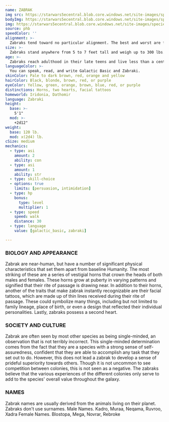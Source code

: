 ```yaml
---
name: ZABRAK
img src: https://starwars5ecentral.blob.core.windows.net/site-images/species/species_zabrak.png
bodyImg: https://starwars5ecentral.blob.core.windows.net/site-images/species/species_zabrak.png
img: https://starwars5ecentral.blob.core.windows.net/site-images/species/species_zabrak.png
source: phb
speedColor: ''
alignment: >-
  Zabraks tend toward no particular alignment. The best and worst are found among them.
size: >-
  Zabraks stand anywhere from 5 to 7 feet tall and weigh up to 300 lbs. Regardless of your position in that range, your size is Medium.
age: >-
  Zabraks reach adulthood in their late teens and live less than a century.
languageColor: >-
  You can speak, read, and write Galactic Basic and Zabraki.
skinColor: Pale to dark brown, red, orange and yellow
hairColor: Black, blonde, brown, red, or purple
eyeColor: Yellow, green, orange, brown, blue, red, or purple
distinctions: Horns, two hearts, facial tattoos
homeworld: Iridonia, Dathomir
language: Zabraki
height:
  base: >-
    5'1"
  mod: >-
    +2d12"
weight:
  base: 120 lb.
  mod: x(2d4) lb. 
cSize: medium
mechanics:
  - type: asi
    amount: 2
    ability: con
  - type: asi
    amount: 1
    ability: str
  - type: skill-choice
  - options: true
    limits: [persuasion, intimidation]
  - type: hp
    bonus:
      type: level
      multiplier: 1
  - type: speed
    speed: walk
    distance: 30
  - type: language
    value: [galactic_basic, zabraki]

---
```

### BIOLOGY AND APPEARANCE
Zabrak are near-human, but have a number of
significant physical characteristics that set them apart
from baseline Humanity. The most striking of these are
a series of vestigial horns that crown the heads of both
males and females. These horns grow at puberty in
varying patterns and signified that their rite of passage
is drawing near.
In addition to their horns, another of the traits that
make zabrak instantly recognizable are their facial
tattoos, which are made up of thin lines received
during their rite of passage. These could symbolize
many things, including but not limited to family lineage,
place of birth, or even a design that reflected their
individual personalities.
Lastly, zabraks possess a second heart.

### SOCIETY AND CULTURE
Zabrak are often seen by most other species as being
single-minded, an observation that is not terribly
incorrect. This single-minded determination comes
from the fact that they are a species with a strong
sense of self-assuredness, confident that they are able
to accomplish any task that they set out to do.
However, this does not lead a zabrak to develop a
sense of prideful superiority towards others. Though it
is not uncommon to see competition between
colonies, this is not seen as a negative. The zabraks
believe that the various experiences of the different
colonies only serve to add to the species' overall value
throughout the galaxy.

### NAMES
Zabrak names are usually derived from the animals
living on their planet. Zabraks don't use surnames.
Male Names. Kadro, Muraa, Neqama, Ruvroo, Xadra
Female Names. Blostopa, Mega, Novrar, Rebroke
